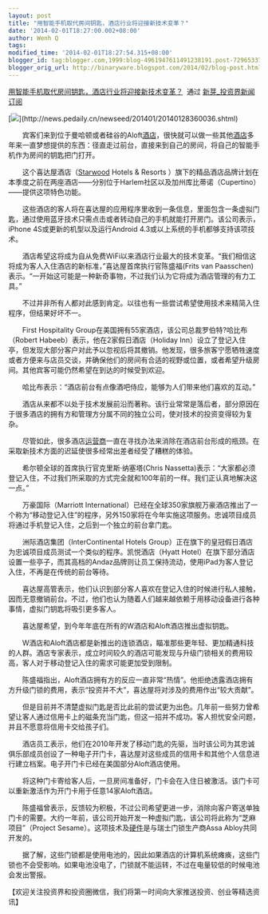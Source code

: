 ```yaml
---
layout: post
title: "用智能手机取代房间钥匙，酒店行业将迎接新技术变革？"
date: '2014-02-01T18:27:00.002+08:00'
author: Wenh Q
tags:
modified_time: '2014-02-01T18:27:54.315+08:00'
blogger_id: tag:blogger.com,1999:blog-4961947611491238191.post-7296533795006035773
blogger_orig_url: http://binaryware.blogspot.com/2014/02/blog-post.html
---
```

[用智能手机取代房间钥匙，酒店行业将迎接新技术变革？](http://news.pedaily.cn/newseed/201401/20140128360036.shtml)  通过
[新芽_投资界新闻订阅](http://www.pedaily.cn/)


[![](https://images-blogger-opensocial.googleusercontent.com/gadgets/proxy?url=http%3A%2F%2Fpic.pedaily.cn%2F201401%2F20140128%4033144.jpg&container=blogger&gadget=a&rewriteMime=image%2F*)](http://news.pedaily.cn/newseed/201401/20140128360036.shtml)

　　宾客们来到位于曼哈顿或者硅谷的Aloft[酒店](http://news.pedaily.cn/industry/%E9%85%92%E5%BA%97/)，很快就可以做一些其他[酒店](http://news.pedaily.cn/industry/%E9%85%92%E5%BA%97/)多年来一直梦想提供的东西：径直走过前台，直接来到自己的房间，将自己的智能手机作为房间的钥匙把门打开。

　　这个喜达屋酒店（[Starwood](http://zdb.pedaily.cn/company/Starwood/)
Hotels & Resorts
）旗下的精品酒店品牌计划在本季度之前在两座酒店——分别位于Harlem社区以及加州库比蒂诺（Cupertino）——提供这项特色功能。

　　这些酒店的客人将在喜达屋的应用程序里收到一条信息，里面包含一条虚拟门匙，通过使用蓝牙技术只需点击或者转动自己的手机就能打开房门。该公司表示，iPhone
4S或更新的机型以及运行Android 4.3或以上系统的手机都够支持该项技术。

　　酒店希望这将成为自从免费WiFi以来酒店行业最大的技术变革。“我们相信这将成为客人入住酒店的新标准，”喜达屋首席执行官陈盛福(Frits
van
Paasschen)表示。“一开始这可能是一种新奇事物，不过我们认为它将成为酒店管理的有力工具。”

　　不过并非所有人都对此感到肯定。以往也有一些尝试希望使用技术来精简入住程序，但结果好坏不一。

　　First Hospitality
Group在美国拥有55家酒店，该公司总裁罗伯特?哈比布（Robert
Habeeb）表示，他在2家假日酒店（Holiday
Inn）设立了登记入住亭，但发现大部分客户对此予以忽视后将其撤销。他发现，很多旅客宁愿牺牲速度或者方便来与店员交谈，并确保他们的房间有合适的视野或位置，或者希望升级房间。其他宾客可能仍然希望在到达的时候受到欢迎。

　　哈比布表示：“酒店前台有点像酒吧侍应，能够为人们带来他们喜欢的互动。”

　　酒店从来都不以处于技术发展前沿而著称。该行业常常是落后者，部分原因在于很多酒店的拥有方和管理方分属不同的独立公司，使对技术的投资变得较为复杂。

　　尽管如此，很多酒店[运营商](http://news.pedaily.cn/industry/%E8%BF%90%E8%90%A5%E5%95%86/)一直在寻找办法来消除在酒店前台形成的瓶颈。在采取新技术方面的迟延使很多经常出差者经受了糟糕的体验。

　　希尔顿全球的首席执行官克里斯·纳塞塔(Chris
Nassetta)表示：“大家都必须登记入住，不过我们所采取的方式完全就和100年前的一样。我们正认真地解决这一点。”

　　万豪国际（Marriott
International）已经在全球350家旗舰万豪酒店推出了一个称为“移动登记入住”的程序，另外150家将在今年实施这项服务。忠诚项目成员将通过手机登记入住，之后到一个独立的前台拿门匙。

　　洲际酒店集团（InterContinental Hotels
Group）正在旗下的皇冠假日酒店为忠诚项目成员测试一个类似的程序。凯悦酒店（Hyatt
Hotel）在旗下部分酒店设置一些亭子，而其高档的Andaz品牌则让员工保持流动，使用iPad为客人登记入住，不再是在传统的前台等待。

　　喜达屋高管表示，他们认识到部分客人喜欢在登记入住的时候进行私人接触，因而无意撤销前台。不过，他们也认为随着人们越来越依赖于用移动设备进行各种事情，虚拟门钥匙将吸引更多客人。

　　喜达屋希望，到今年年底在所有的W酒店和Aloft酒店推出虚拟钥匙。

　　W酒店和Aloft酒店都是新推出的连锁酒店，瞄准那些更年轻、更加精通科技的人群。酒店专家表示，成立时间较久的酒店可能发现与升级门锁相关的费用较高，客人对于移动登记入住的需求可能更加受到限制。

　　陈盛福指出，Aloft酒店拥有方的反应一直非常“热情”。他拒绝透露酒店拥有方升级门锁的费用，表示“投资并不大”，喜达屋将对涉及的费用作出“较大贡献”。

　　但是目前并不清楚虚拟门匙是否比此前的尝试更为出色。几年前一些努力曾希望让客人通过信用卡上的磁条充当门匙，但这一招并不成功。客人担忧安全问题，并且不愿意将信用卡交给孩子们。

　　酒店员工表示，他们在2010年开发了移动门匙的先驱，当时该公司为其忠诚俱乐部成员创设了一种电子开门卡，喜达屋对这些成员的信用卡和其他个人信息进行建立档案。电子开门卡已经在美国部分Aloft酒店使用。

　　将这种门卡寄给客人后，一旦房间准备好，门卡会在入住日被激活。该门卡可以重新激活作为开门卡用于任意14家Aloft酒店。

　　陈盛福曾表示，反馈较为积极，不过公司希望更进一步，消除向客户寄送单独门卡的需要。大约一年前，该公司开始开发一种虚拟门匙，该公司将此称为“芝麻项目”（Project
Sesame）。这项技术及[硬件](http://news.pedaily.cn/industry/%E7%A1%AC%E4%BB%B6/)是与瑞士门锁生产商Assa
Abloy共同开发的。

　　据了解，这些门锁都是使用电池的，因此如果酒店的计算机系统瘫痪，这些门锁也不会受影响。如果电池没电了，门锁就不能运转，不过在电量较低的时候电池会发出警报。

【欢迎关注投资界和投资圈微信，我们将第一时间向大家推送投资、创业等精选资讯】
